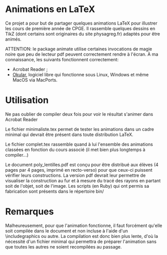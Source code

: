 # Animations en LaTeX

Ce projet a pour but de partager quelques animations LaTeX pour illustrer les 
cours de première année de CPGE. Il rassemble quelques dessins en TikZ (dont 
certains sont originaires du site physagreg.fr) adaptés pour être animés.

ATTENTION: le package animate utilise certaines invocations de magie noire que 
peu de lecteur pdf peuvent correctement rendre à l'écran. À ma connaissance,
les suivants fonctionnent correctement:
* Acrobat Reader ;
* [Okular](https://okular.kde.org/fr/), logiciel libre qui fonctionne sous Linux, Windows et même MacOS via MacPorts.

# Utilisation

Ne pas oublier de compiler deux fois pour voir le résultat s'animer dans Acrobat Reader

Le fichier minimaliste.tex permet de tester les animations dans un cadre 
minimal qui devrait être présent dans toute distribution LaTeX.

Le fichier complet.tex rassemble quand à lui l'ensemble des animations 
classées en fonction du cours associé (il met bien plus longtemps à 
compiler...)

Le document poly_lentilles.pdf est conçu pour être distribué aux élèves (4 
pages par 4 pages, imprimé en recto-verso) pour que ceux-ci puissent vérifier 
leurs constructions. La version pdf devrait leur permettre de visualiser la 
construction au fur et à mesure du tracé des rayons en partant soit de 
l'objet, soit de l'image. Les scripts (en Ruby) qui ont permis sa fabrication 
sont présents dans le répertoire bin/

# Remarques

Malheureusement, pour que l'animation fonctionne, il faut forcément qu'elle 
soit compilée dans le document et non incluse à l'aide d'un \includegraphics 
ou autre. La compilation est donc bien plus lente, d'où la nécessité d'un 
fichier minimal qui permettra de préparer l'animation sans que toutes les 
autres ne soient recompilées au passage.


